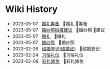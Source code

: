 # Wiki History

- 2023-05-07&nbsp;&nbsp; [婚礼筹备](/0009_婚礼_筹备)&nbsp;&nbsp; :bookmark:婚礼 :bookmark:筹备
- 2023-05-07&nbsp;&nbsp; [婚纱照拍摄建议](/0007_婚纱照_建议)&nbsp;&nbsp; :bookmark:婚纱照 :bookmark:建议
- 2023-05-07&nbsp;&nbsp; [婚礼](/0008_婚礼)&nbsp;&nbsp; :bookmark:婚礼
- 2023-05-07&nbsp;&nbsp; [婚纱照](/0006_婚纱照)&nbsp;&nbsp; :bookmark:婚纱照
- 2023-02-26&nbsp;&nbsp; [结婚登记(结婚证)](/0005_结婚登记)&nbsp;&nbsp; :bookmark:结婚登记
- 2023-02-24&nbsp;&nbsp; [习俗礼仪](/0003_习俗礼仪)&nbsp;&nbsp; :bookmark:习俗礼仪
- 2023-02-06&nbsp;&nbsp; [彩礼嫁妆](/0004_彩礼嫁妆)&nbsp;&nbsp; :bookmark:彩礼嫁妆
